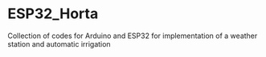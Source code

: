 # ESP32_Horta
Collection of codes for Arduino and ESP32 for implementation of a weather station and automatic irrigation
